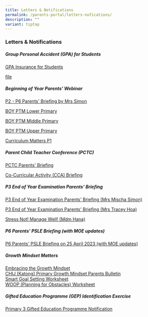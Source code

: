```yaml
---
title: Letters & Notifications
permalink: /parents-portal/letters-nofications/
description: ""
variant: tiptap
---
```

<h3>Letters &amp; Notifications</h3>
<h5><strong>Group Personal Accident (GPA) for Students</strong></h5>
<p><a href="/files/Product_Fact_Sheet_Year_2024.pdf" rel="noopener noreferrer nofollow" target="_blank">GPA Insurance for Students</a>
</p>
<p></p>
<p><a href="/files/Product_Fact_Sheet_Year_2024.pdf" rel="noopener noreferrer nofollow" target="_blank">file</a>
</p>
<h5><strong>Beginning of Year Parents' Webinar</strong></h5>
<p><a href="/files/Parents'%20Webinar/CHIJ_KCP_P2___P6_Parents__Briefing_2024__Mrs__Simon_.pdf" rel="noopener noreferrer nofollow" target="_blank">P2 - P6 Parents' Briefing by Mrs Simon</a>
</p>
<p><a href="/files/Parents'%20Webinar/2024_BOY_PTM_LPYH_PRESENTATION_P2.pdf" rel="noopener noreferrer nofollow" target="_blank">BOY PTM Lower Primary</a>
</p>
<p><a href="/files/Parents'%20Webinar/2024_BOY_PTM_MPYH_PRESENTATION.pdf" rel="noopener noreferrer nofollow" target="_blank">BOY PTM Middle Primary</a>
</p>
<p><a href="/files/Parents'%20Webinar/2024_BOY_PTM__UPYH_PRESENTATION.pdf" rel="noopener noreferrer nofollow" target="_blank">BOY PTM Upper Primary</a>
</p>
<p><a href="/files/Parents'%20Webinar/Curriculum_Matters__P1_Day_1_2024.pdf" rel="noopener noreferrer nofollow" target="_blank">Curriculum Matters P1</a>
</p>
<h5><strong>Parent Child Teacher Conference (PCTC)</strong></h5>
<p><a href="/files/2023%20chij%20pctc%20briefing_p1&amp;p2.pdf" rel="noopener noreferrer nofollow" target="_blank">PCTC Parents' Briefing</a>
</p>
<p><a href="/files/cca%20briefing_20%20oct%202023_website.pdf" rel="noopener noreferrer nofollow" target="_blank">Co-Curricular Activity (CCA) Briefing</a>
</p>
<h5><strong>P3 End of Year Examination Parents' Briefing</strong></h5>
<p><a href="/files/Parents%20Portal/p3%20end%20of%20year%20examination%20parents'%20briefing%20(mrs%20mischa%20simon).pdf" rel="noopener noreferrer nofollow" target="_blank">P3 End of Year Examination Parents' Briefing (Mrs Mischa Simon)</a>
</p>
<p><a href="/files/Parents%20Portal/p3%20end%20of%20year%20examination%20parents'%20briefing%20(mrs%20tracey%20hoa).pdf" rel="noopener noreferrer nofollow" target="_blank">P3 End of Year Examination Parents' Briefing (Mrs Tracey Hoa)</a>
</p>
<p><a href="/files/Parents%20Portal/stress%20not!%20manage%20well!%20(mdm%20hana).pdf" rel="noopener noreferrer nofollow" target="_blank">Stress Not! Manage Well! (Mdm Hana)</a>
</p>
<h5><strong>P6 Parents' PSLE Briefing (with MOE updates)</strong></h5>
<p><a href="/files/chijkcp%20p6%20parents%20briefing%2025%20april%202023%20(with%20moe%20updates).pdf" rel="noopener noreferrer nofollow" target="_blank">P6 Parents' PSLE Briefing on 25 April 2023 (with MOE updates)</a>
</p>
<h5><strong>Growth Mindset Matters</strong></h5>
<p><a href="" rel="noopener noreferrer nofollow" target="_blank">Embracing the Growth Mindset</a> 
<br><a href="" rel="noopener noreferrer nofollow" target="_blank">CHIJ (Katong) Primary Growth Mindset Parents Bulletin</a> 
<br><a href="" rel="noopener noreferrer nofollow" target="_blank">Smart Goal Setting Worksheet</a> 
<br><a href="" rel="noopener noreferrer nofollow" target="_blank">WOOP (Planning for Obstacles) Worksheet</a> 
<br>
</p>
<h5><strong>Gifted Education Programme (GEP) Identification Exercise</strong></h5>
<p><a href="/files/P3%20GEP%20NOTIFICATION%202023.pdf" rel="noopener noreferrer nofollow" target="_blank">Primary 3 Gifted Education Programme Notification</a>
</p>
